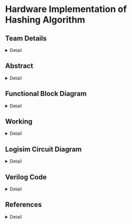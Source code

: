 # Hardware Implementation of Hashing Algorithm

<!-- First Section -->
## Team Details
<details>
  <summary>Detail</summary>

  > Semester: 3rd Sem B. Tech. CSE

  > Section: S1

  > Member-1: A R Sharan Kumar, 231CS101, arsharankumar.231cs101@nitk.edu.in

  > Member-2: Ashutosh Kumar, 231CS113, ashutoshkumar.231cs113@nitk.edu.in

  > Member-3: S B L Prateek, 231CS149, sblprateek.231cs149@nitk.edu.in
</details>

<!-- Second Section -->
## Abstract
<details>
  <summary>Detail</summary>
  
   > ## Motivation:
 The motivation behind this project is to address the performance bottlenecks
faced by software implementations of the SHA-256 hash function, especially in resource-
constrained environments like embedded systems and IoT devices. By implementing SHA-
256 in hardware, we aim to achieve significant improvements in processing speed and power
efficiency, which are critical for optimizing security and performance in these applications.
  
   > ## Problem Statement:
 Traditional software implementations of SHA-256 can suffer from performance
limitations, particularly in systems with strict timing and power requirements. This
creates challenges for applications that require both robust security and efficient performance,
highlighting the need for a more effective solution.
  
   > ## Features:
  <br>• Hardware implementation of the SHA-256 algorithm.
  <br>• Significant improvements in processing speed and power efficiency compared to software solutions.
  <br>• Optimization for small inputs and a considerable number of hashing functions.
  <br>• Viability for applications that require enhanced security and performance optimization.
  <br>• SHA-256 enable parallel data block processing, enhancing hash computation speed, especially in hardware implementations.

</details>

<!-- Third Section -->
## Functional Block Diagram
<details>
  <summary>Detail</summary>

<img alt="S1-T13" src="https://github.com/user-attachments/assets/bda8a19e-dd27-4588-94f4-a7eaa28837fc"><img/>


</details>


<!-- Fourth Section -->
## Working
<details>
  <summary>Detail</summary>

<img alt="Flow Chart" src="https://github.com/user-attachments/assets/c9d7b562-1c4b-480a-a3c9-5185efe4e7bd"><img/>


> ## 1.	Input Handling:
<br>•	The system takes 6 ASCII values, each 8 bits long. These values are paired to form 16-bit message blocks:
<br> M0 = {in0, in1}
<br> M1 = {in2, in3}
<br> M2 = {in4, in5}
<br>•	A fourth block, M3, holds the number of non-zero inputs to define the length of the message.
<br>•	The blocks M0, M1, M2, and M3 form the input message.

> ## 2.	Message Expansion:
<br>•	The input message blocks are expanded into 8 words (W0 to W7) using the following equations:
<br> –	For W0 to W3:
<br> W(t) = M(t) for 0 <= t <= 3.
<br >This means W0 = M0, W1 = M1, W2 = M2, and W3 = M3.
<br> –	For W4 to W7:
<br> W(t) = small sigma(W(t-3)) + W(t-1) for 4 <= t <= 7. The small sigma function is defined as:
<br> small sigma(x) = ROT11(x) ˆ ROT7(x) ˆ RSH3(x), where:
<br> ∗ ROT11(x) is a rotation of x by 11 bits,
<br> ∗ ROT7(x) is a rotation by 7 bits,
<br> ∗ RSH3(x) is a right shift by 3 bits.

> ## 3.	Initial Hash Values (a, b, c, d):
<br>•	The initial hash values a, b, c, and d are constants derived from the first 16 bits of the decimal part of the square roots of the first 4 prime numbers:
<br> – a = 0110101000001001 (square root of 2),
<br> – b = 1011101101100111 (square root of 3),
<br> – c = 0011110001101110 (square root of 5),
<br> – d = 1010010101001111 (square root of 7).


> ## 4.	Round Constants (K[0] to K[7]):
<br> •	Predefined constants K[0] to K[7] are used during the hash generation to introduce complexity. These constants are the first 16 bits of the decimal part of the cube roots of the first 8 prime numbers. Specifically:
<br>– K[0] = 0100001010001010 (cube root of 2),
<br>– K[1] = 0111000100110111 (cube root of 3),
<br>– K[2] = 1011010111000000 (cube root of 5),
<br>– K[3] = 1110100110110101 (cube root of 7),
<br>– K[4] = 0011100101010110 (cube root of 11),
<br>– K[5] = 0101100111110001 (cube root of 13),
<br>– K[6] = 1001001000111111 (cube root of 17),
<br>– K[7] = 1010101100011100 (cube root of 19).

> ## 5.	Hash Computation:
<br>•	The algorithm performs 8 rounds of computation, transforming the values of a, b, c, and d using two main operations: 
<br>	-T1 Calculation:
<br>T1 = Sigma1(c) + CH(b, c, d) + W(t) + K(t) + d where Sigma1(x) :
<br>Sigma1(x) = ROT2(x) + ROT7(x)
<br> –T2 Calculation:
<br>T2 = Sigma0(a) + MAJ(a, b, c) where Sigma0(x) :
<br>Sigma0(x) = ROT5(x) + ROT11(x)
<br>•	These transformations are applied for each of the 8 words (W0 to W7), updating the values of a, b, c, and d in each round as shown below :
<br>•	d = c
<br>•	c = b+T1
<br>•	b = a
<br>•	a= T1 + T2

> ## 6.	Final Hash Value:
<br>•	After completing the 8 rounds, the final values of a, b, c, and d are combined to form the 64-bit hash.
<br>•	This 64-bit hash is converted into ASCII format for output display.

<img alt="S1-T13" src="https://github.com/user-attachments/assets/609ed5a3-643e-47c2-8d9a-046a5b99929e"><img/>

> ## Operational Steps:
<br>1.	Click Refresh:
<br>•	This clears the output screen, resets the message blocks to zero, and sets all counters to zero.
<br>2.	Clock Pulse 1:
<br>•	Apply Clock Pulse 1 until all input characters are read, or click until Counter Display 1 reaches 7.
<br>3.	Clock Pulse 2:
<br>•	Apply Clock Pulse 2 until Counter Display 2 reaches 7, indicating that the words are ready.
<br>4.	Clock Pulse 3:
<br>•	Apply Clock Pulse 3 until Counter Display 3 reaches 8, showing the final 8 characters of the 64-bit hash on the output screen.

</details>

<!-- Fifth Section -->
## Logisim Circuit Diagram
<details>
  <summary>Detail</summary>

  ## How To Use Logisim S1-T13.circ 
  <br> 1. Click refresh once.
  <br> 2. Enter your input string (max length: 6).
  <br> 3. Keep applying clock pulse 1 until all the characters are read from the input, or just keep clicking the button until the counter display 1 stops at a number (stops at 7).
  <br> 4. Keep applying clock pulse 2 until the counter display 2 stops at a number (stops at 7).
  <br> 5. Keep applying clock pulse 3 until the counter display 3 stops at a number (stops at 8), or just keep applying the clock pulse until you see 8 characters in the output screen.

>## Main Module
<br>The main module takes input string of max length 6. It operates through the diagram as shown below. Finally, output is a 8 character(64 bit) hash. The output length is always fixed regardless of the length of input string.

><img alt="Main Module" src="https://github.com/user-attachments/assets/80dcd7b3-6702-4f2c-96c8-d6a72f02e66b"><img/>



>## Padding Module
<br>The input in the main module is passed to the Padding module. The Padding module gives 4 16-bit outputs M0, M1, M2 and M3. M0, M1 and M2 correspond to the ASCII values of the input string characters(in case of shortage of characters, 0 is put), and M3 represents the number of input characters, in a 16 bit format.
><img alt="Padding" src="https://github.com/user-attachments/assets/3696e794-8b66-4613-8aec-90f647cca45e"><img/>



>## Ws Module
<br>This module takes 4 inputs, M0, M1, M2 and M3, and produces 8 outputs, W0 to W7. Values of W0 to W3 are the same as M0 to M3, respectively. The latter Ws are calculated using the former Ws and the small sigma function.
><img alt="Ws" src="https://github.com/user-attachments/assets/6d092195-e13e-492d-8fee-1431882cda03"><img/>



>## Small Sigma Function
<br>This module takes a 16 bit input, performs bitwise rotations(7 and 11 times), a right shift and the output is the XOR od these 3 values.
><img alt="Small Sigma Function" src="https://github.com/user-attachments/assets/52955470-6dff-4340-9a25-753681596404"><img/>



>## Upcounter Module
<br>This module uses an upcounter but with some modifications. After the counter reaches 7, counter doesn’t increase on further clock pulses, further clock pulses applied no longer work on the circuits where the clock pulse signal is passed, unless refresh is clicked. The refresh button resets the counter to 0 and allows the clock pulses to work on the circuits to which it is passed, till the counter reaches 7. Then the same thing repeats.
><img alt="Upcounter" src="https://github.com/user-attachments/assets/705511ca-8e32-4a50-a426-46a967f6f5ac"><img/>



>## Hash Generator Module
<br>Generates hash values a, b, c and d for each round 7 times. For the first round, constant values are used as a, b, c and d. For the rest of the rounds, the newly obtained a, b, c and d are used. T1 and T2 modules are used to perform the operations. After all the rounds, the values a, b, c and d obtained are sent as ouput which are sent to the Characters module.
><img alt="Hash Generator" src="https://github.com/user-attachments/assets/e0e0dd9a-05d3-4a97-8c2c-b655835bbf9c"><img/>


>## Last Upcounter Module
<br>This module is the same as upcounter, with the only differ- ence being that the counter stops at 8 instead of 7. This is to make sure that all the 8 characters of the hash are displayed in the output.
><img alt="Last Upcounter" src="https://github.com/user-attachments/assets/edb18203-5406-4726-a2ac-80e78187a23d"><img/>



>## Sigma 0 Module
<br>Takes a 16 bit input, performs bitwise operations: left rotations 5 and 11 times, and returns their sum as output.
><img alt="Sigma 0" src="https://github.com/user-attachments/assets/40d1ea6e-ce96-4abe-9c6d-5904d353d935"><img/>

>## Sigma 1 Module
<br>Takes a 16 bit input, performs bitwise operations: left rotations 2 and 7 times, and returns their sum as output.
><img alt="Sigma 1" src="https://github.com/user-attachments/assets/46ea875a-3dbd-4a7d-9b21-b01484237720"><img/>


>## T1 Module
<br>Sigma1 module is used here. ’c’ is passed into the Sigma1 module and the output obtained is XORed with Choose(b,c,d), the product of d and K(t), and W(t) to give a 16 bit output.
><img alt="T1" src="https://github.com/user-attachments/assets/ff9e220e-3c0a-485d-81fe-1301544b6d4a"><img/>



>## T2 Module
<br>Uses Sigma0 function. ’a’ is passed into Sigma0 function to obtain an output which is added with the sum of pairwise products of a, b and c(i.e., MAJ(a, b, c)) to produce the output for T2 module.
><img alt="T2" src="https://github.com/user-attachments/assets/63b652c3-aee4-48ee-b07f-d5f4285d4580"><img/>



>## Characters Module
<br>This module is just used as an aid to display the output hash values as characters. The built-in tty output takes a 7 bit binay number and displays corresponding ASCII character for each clock pulse applied. To send 7 bits to the tty, Characters module is used, where 7 bits of data in sent for each clock pulse with the help of splitters.
><img alt="Characters" src="https://github.com/user-attachments/assets/125535f4-8cba-43f7-8cef-202d5b2fbfb6"><img/>




</details>

<!-- Sixth Section -->
## Verilog Code
<details>
  <summary>Detail</summary>

> ## Main Module
  ``` 
// The MainModule handles input processing by combining six 8-bit ASCII values into message blocks.
// It initializes hash values and manages the overall hashing procedure through eight rounds of computation using helper modules.
module MainModule (
    input [7:0] in0,
    input [7:0] in1,
    input [7:0] in2,
    input [7:0] in3,
    input [7:0] in4,
    input [7:0] in5,
    output reg [15:0] a_out,   // Output for hash value a
    output reg [15:0] b_out,   // Output for hash value b
    output reg [15:0] c_out,   // Output for hash value c
    output reg [15:0] d_out     // Output for hash value d
);

// Define internal wires and registers
wire [15:0] W [0:7];           // Message schedule array
reg [15:0] a = 16'b0110101000001001;  // Initial hash value a
reg [15:0] b = 16'b1011101101100111;  // Initial hash value b
reg [15:0] c = 16'b0011110001101110;  // Initial hash value c
reg [15:0] d = 16'b1010010101001111;  // Initial hash value d

// Define constant K values for the hash function
reg [15:0] K [0:7] = { 
    16'b0100001010001010,
    16'b0111000100110111,
    16'b1011010111000000,
    16'b1110100110110101,
    16'b0011100101010110,
    16'b0101100111110001,
    16'b1001001000111111,
    16'b1010101100011100
};

reg [2:0] num_non_zero_inputs;  // Count of non-zero inputs
reg [15:0] M0, M1, M2, M3;       // Message blocks
reg [15:0] temp_a, temp_b, temp_c, temp_d;  // Temporary variables for hash values
integer i;

// Always block to process inputs and prepare message blocks
always @* begin
    num_non_zero_inputs = 0;  // Initialize count of non-zero inputs

    // Count non-zero inputs
    if (in0 != 8'b00000000) num_non_zero_inputs = num_non_zero_inputs + 1;
    if (in1 != 8'b00000000) num_non_zero_inputs = num_non_zero_inputs + 1;
    if (in2 != 8'b00000000) num_non_zero_inputs = num_non_zero_inputs + 1;
    if (in3 != 8'b00000000) num_non_zero_inputs = num_non_zero_inputs + 1;
    if (in4 != 8'b00000000) num_non_zero_inputs = num_non_zero_inputs + 1;
    if (in5 != 8'b00000000) num_non_zero_inputs = num_non_zero_inputs + 1;

    // Create message blocks from inputs
    M0 = {in0, in1};
    M1 = {in2, in3};
    M2 = {in4, in5};
    M3 = {13'b0, num_non_zero_inputs}; // Include non-zero count in M3
end

// Instantiate the Ws module to process message blocks into W values
module Ws ws_inst (
    .M0(M0),
    .M1(M1),
    .M2(M2),
    .M3(M3),
    .W0(W[0]),
    .W1(W[1]),
    .W2(W[2]),
    .W3(W[3]),
    .W4(W[4]),
    .W5(W[5]),
    .W6(W[6]),
    .W7(W[7])
);

// Always block to execute the hashing process
always @* begin
    temp_a = a; // Store current hash value a
    temp_b = b; // Store current hash value b
    temp_c = c; // Store current hash value c
    temp_d = d; // Store current hash value d

    // Loop through 8 rounds of hashing
    for (i = 0; i < 8; i = i + 1) begin
        // Instantiate the HashGenerator module for each round
        HashGenerator hash_gen_inst (
            .a(temp_a),
            .b(temp_b),
            .c(temp_c),
            .d(temp_d),
            .K(K[i]),
            .W(W[i]),
            .a_out(temp_a),
            .b_out(temp_b),
            .c_out(temp_c),
            .d_out(temp_d)
        );
    end

    // Update output hash values after processing
    a_out = temp_a;
    b_out = temp_b;
    c_out = temp_c;
    d_out = temp_d;
end
endmodule
```

>## Small Sigma Function Module

```
// This module computes the small sigma function, which is used in the message expansion process.
// It performs bitwise rotations and a right shift to generate a new value from the input.
module small_sigma(input [15:0] x, output [15:0] sigma_out);
    wire [15:0] b, s7, s3;

    assign b = {x[13:0], x[15:14]}; // Rotate x left by 2
    assign s7 = {x[8:0], x[15:9]};  // Rotate x left by 7
    assign s3 = x >> 3;             // Right shift x by 3

    assign sigma_out = b ^ s7 ^ s3; // XOR the rotated and shifted values
endmodule
```

>## Ws Module

```
// The module Ws expands the input message blocks (M0 to M3) into eight 16-bit words (W0 to W7).
// It utilizes the small sigma function to generate the last four words based on the earlier ones.
module Ws(
    input [15:0] M0, M1, M2, M3,
    output [15:0] W0, W1, W2, W3, W4, W5, W6, W7
);
    wire [15:0] sig_W1, sig_W2, sig_W3, sig_W4;

    assign W0 = M0;  // Assign M0 to W0
    assign W1 = M1;  // Assign M1 to W1
    assign W2 = M2;  // Assign M2 to W2
    assign W3 = M3;  // Assign M3 to W3

    // Compute small sigma for W1, W2, and W3
    small_sigma u1 (.x(W1), .sigma_out(sig_W1)); 
    small_sigma u2 (.x(W2), .sigma_out(sig_W2)); 
    small_sigma u3 (.x(W3), .sigma_out(sig_W3)); 

    // Compute W4 based on small sigma and previous W values
    assign W4 = sig_W1 + W3; 

    // Compute small sigma for W4
    small_sigma u4 (.x(W4), .sigma_out(sig_W4)); 

    // Compute W5, W6, and W7 based on previous W values
    assign W5 = sig_W2 + W4;
    assign W6 = sig_W3 + W5; 
    assign W7 = sig_W4 + W6; 
endmodule
```
>## Sigma0 Function Module
```
// Sigma0 calculates a transformation used in hash computations.
// It involves bitwise rotations of the input and outputs the sum of these rotations.
module Sigma0 (
    input [15:0] a,
    output [15:0] sigma_out
);
    wire [15:0] rot5, rot11; 
    wire [15:0] sum;

    assign rot5 = {a[10:0], a[15:11]}; // Rotate a left by 5
    assign rot11 = {a[4:0], a[15:5]};  // Rotate a left by 11
    assign sum = rot5 + rot11;        // Sum the rotated values
    assign sigma_out = sum;            // Output the sum
endmodule
```

>## Sigma1 Function Module

```
// This module computes the Sigma1 function, which is a part of the hash generation process.
// It involves rotating the input value and summing the results to create a transformed output.
module Sigma1 (
    input [15:0] c,
    output [15:0] sigma1_out
);
    wire [15:0] rot2, rot7;

    assign rot2 = {c[13:0], c[15:14]}; // Rotate c left by 2
    assign rot7 = {c[8:0], c[15:9]};   // Rotate c left by 7
    assign sigma1_out = rot2 + rot7;   // Output the sum of the rotated values
endmodule
```

>## T2 Module

```
// T2 combines the output of the Sigma0 function with a majority function to produce a value used in hash calculations.
// It evaluates conditions based on inputs a, b, and c.
module T2 (
    input [15:0] a,
    input [15:0] b,
    input [15:0] c,
    output [15:0] t2_out
);
    wire [15:0] sigma0_a;  // Output from Sigma0
    wire [15:0] and_ab, and_bc, and_ca; // Intermediate values

    // Instantiate Sigma0 to get sigma0_a
    Sigma0 sigma0_inst (
        .a(a),
        .sigma_out(sigma0_a)
    );

    // Compute bitwise ANDs for the majority function
    assign and_ab = a & b; 
    assign and_bc = b & c; 
    assign and_ca = c & a;

    // Compute the output as a combination of the ANDs and sigma0_a
    assign t2_out = and_ab | and_bc | and_ca | sigma0_a; 
endmodule
```
>## T1 Module
```
// T1 calculates a value used in the hash function that incorporates the Sigma1 function and a choice function based on the inputs b, c, d, and K.
// It performs bitwise operations to derive the result.
module T1 (
    input [15:0] b,
    input [15:0] c,
    input [15:0] d,
    input [15:0] K,
    input [15:0] W,
    output [15:0] T1_out
);
    wire [15:0] sigma1_c;      // Output from Sigma1
    wire [15:0] choose_out;     // Output from the choice function
    wire [15:0] and_bc, not_b, and_not_bd; 

    // Instantiate Sigma1 to get sigma1_c
    Sigma1 sigma1_inst (
        .c(c),
        .sigma1_out(sigma1_c)
    );

    // Compute bitwise ANDs and negations for choice function
    assign and_bc = b & c; 
    assign not_b = ~b;
    assign and_not_bd = not_b & d;

    // Compute the choice function
    assign choose_out = and_bc | and_not_bd;

    // Compute the output using XOR of the components
    assign T1_out = sigma1_c ^ choose_out ^ (d & K) ^ W; 
endmodule
```
>## Hash Generator Module
```
// The HashGenerator executes the hashing operations for each round by updating the hash values (a, b, c, d) based on T1 and T2 outputs.
// It iterates through the calculations to refine the hash state.
module HashGenerator (
    input [15:0] a,
    input [15:0] b,
    input [15:0] c,
    input [15:0] d,
    input [15:0] K,
    input [15:0] W,
    output reg [15:0] a_out, 
    output reg [15:0] b_out, 
    output reg [15:0] c_out, 
    output reg [15:0] d_out
);
    wire [15:0] T1_out; // Output from T1
    wire [15:0] T2_out; // Output from T2

    // Instantiate T1 and T2 modules
    T1 t1_inst (
        .b(b),
        .c(c),
        .d(d),
        .K(K),
        .W(W),
        .T1_out(T1_out)
    );

    T2 t2_inst (
        .a(a),
        .b(b),
        .c(c),
        .t2_out(T2_out)
    );

    integer i; // Loop counter
    reg [15:0] temp_a, temp_b, temp_c, temp_d; // Temporary variables for hash values

    // Always block for executing the hash generation process
    always @(*) begin
        temp_a = a; // Store current value of a
        temp_b = b; // Store current value of b
        temp_c = c; // Store current value of c
        temp_d = d; // Store current value of d

        // Loop through 7 iterations to refine the hash values
        for (i = 0; i < 7; i = i + 1) begin
            temp_a = T1_out + T2_out; // Update temp_a
            temp_b = temp_a;           // Update temp_b
            temp_c = temp_b + T1_out; // Update temp_c
            temp_d = temp_c;          // Update temp_d
        end

        // Assign final computed values to outputs
        a_out = temp_a;
        b_out = temp_b;
        c_out = temp_c;
        d_out = temp_d;
    end
endmodule
```
>## Test Bench

```
// This testbench code instantiates the MainModule and applies six 8-bit input values, representing the ASCII characters ’A’ to ’F’.
// It then observes four 16-bit output signals (a_out, b_out, c_out, d_out). After a 10-time unit delay, it displays the output values in binary format and terminates the simulation.
// The goal is to verify how the module processes these inputs.
module tb_MainModule;
    reg [7:0] in0; // Input register for ASCII A
    reg [7:0] in1; // Input register for ASCII B
    reg [7:0] in2; // Input register for ASCII C
    reg [7:0] in3; // Input register for ASCII D
    reg [7:0] in4; // Input register for ASCII E
    reg [7:0] in5; // Input register for ASCII F

    wire [15:0] a_out; // Output wire for hash value a
    wire [15:0] b_out; // Output wire for hash value b
    wire [15:0] c_out; // Output wire for hash value c
    wire [15:0] d_out; // Output wire for hash value d

    // Instantiate the MainModule under test (uut)
    MainModule uut (
        .in0(in0),
        .in1(in1),
        .in2(in2),
        .in3(in3),
        .in4(in4),
        .in5(in5),
        .a_out(a_out),
        .b_out(b_out),
        .c_out(c_out),
        .d_out(d_out)
    );

    initial begin
        // Initialize inputs with ASCII values for 'A' to 'F'
        in0 = 8'b01000001; // A
        in1 = 8'b01000010; // B
        in2 = 8'b01000011; // C
        in3 = 8'b01000100; // D
        in4 = 8'b01000101; // E
        in5 = 8'b01000110; // F

        #10; // Wait for 10 time units
        // Display output values
        $display("a_out: %b", a_out);
        $display("b_out: %b", b_out);
        $display("c_out: %b", c_out);
        $display("d_out: %b", d_out);
    end

    #10; // Additional wait before finishing
    $finish; // End the simulation
endmodule
```



</details>

<!-- Seventh Section -->
 ## References
 <details>
  <summary>Detail</summary>

[1] Simplilearn : https://www.simplilearn.com/tutorials/cyber-security-tutorial/sha-256-algorithm

[2] Tutorial Point : https://www.tutorialspoint.com/cryptography/sha256algorithm.htm

[3] Youtube : https://www.youtube.com/watch?v=orIgy2MjqrA

[4] SSL Dragon : https://www.ssldragon.com/blog/sha-256-algorithm/

[5] Youtube : https://www.youtube.com/watch?v=PbFVTb7Pndct=726s



 

</details>
